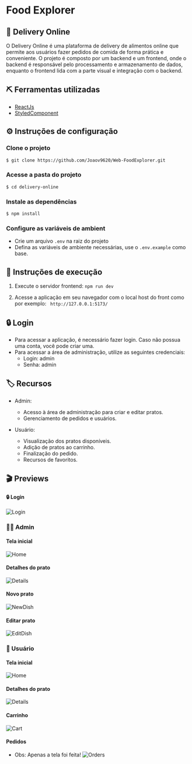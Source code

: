 <h1>
  Food Explorer
</h1>

## 🛒 Delivery Online 
O Delivery Online é uma plataforma de delivery de alimentos online que permite aos usuários fazer pedidos de comida de forma prática e conveniente. O projeto é composto por um backend e um frontend, onde o backend é responsável pelo processamento e armazenamento de dados, enquanto o frontend lida com a parte visual e integração com o backend.

## ⛏️ Ferramentas utilizadas
- [ReactJs](https://react.dev/)
- [StyledComponent](https://styled-components.com/)

## ⚙️ Instruções de configuração
### Clone o projeto
```
$ git clone https://github.com/Joaov9620/Web-FoodExplorer.git
```
### Acesse a pasta do projeto
```
$ cd delivery-online
```

### Instale as dependências
```
$ npm install
```

###  Configure as variáveis de ambient
- Crie um arquivo `.env` na raiz do projeto
- Defina as variáveis de ambiente necessárias, use o `.env.example` como base.

## 🔧 Instruções de execução

1.  Execute o servidor frontend: `npm run dev`

2.  Acesse a aplicação em seu navegador com o local host do front como por exemplo:
` http://127.0.0.1:5173/`

## 🔒 Login

-   Para acessar a aplicação, é necessário fazer login. Caso não possua uma conta, você pode criar uma.
-   Para acessar a área de administração, utilize as seguintes credenciais:
    -   Login: admin
    -   Senha: admin

## 🏷️ Recursos

-   Admin:
    
    -   Acesso à área de administração para criar e editar pratos.
    -   Gerenciamento de pedidos e usuários.
-   Usuário:
    
    -   Visualização dos pratos disponíveis.
    -   Adição de pratos ao carrinho.
    -   Finalização do pedido.
    -   Recursos de favoritos.

## 🎬 Previews

#### 🔒 Login

![Login](https://i.imgur.com/hyqqQ5G.gif)

### 🧑‍🔧 Admin

 #### Tela inicial

![Home](https://i.imgur.com/kUjfrST.gif)

#### Detalhes do prato

![Details](https://i.imgur.com/yQWWt4b.gif)

#### Novo prato

![NewDish](https://i.imgur.com/giJ8eVi.png)

#### Editar prato

![EditDish](https://i.imgur.com/7p43Fy3.png)


### 👦 Usuário

 #### Tela inicial

![Home](https://i.imgur.com/iE1rAUH.gif)

 #### Detalhes do prato

![Details](https://i.imgur.com/vvyIBP7.png)

#### Carrinho

![Cart](https://i.imgur.com/3ufEWwO.png)


#### Pedidos
 - Obs: Apenas a tela foi feita!
![Orders](https://i.imgur.com/eQuTezu.png)
